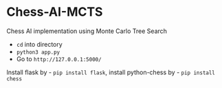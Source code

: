 # Chess-AI-MCTS
Chess AI implementation using Monte Carlo Tree Search

- `cd` into directory
- `python3 app.py`
- Go to `http://127.0.0.1:5000/`

Install flask by - `pip install flask`,
 install python-chess by - `pip install chess`
